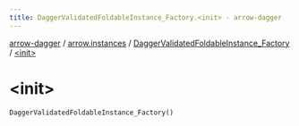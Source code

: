 ```yaml
---
title: DaggerValidatedFoldableInstance_Factory.<init> - arrow-dagger
---
```


[arrow-dagger](../../index.html) / [arrow.instances](../index.html) / [DaggerValidatedFoldableInstance_Factory](index.html) / [&lt;init&gt;](./-init-.html)

# &lt;init&gt;

`DaggerValidatedFoldableInstance_Factory()`